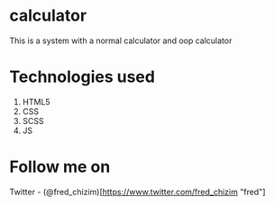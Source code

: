 # calculator
This is a system with a normal calculator and oop calculator
# Technologies used
1. HTML5
2. CSS
3. SCSS
4. JS

# Follow me on
Twitter - (@fred_chizim)[https://www.twitter.com/fred_chizim "fred"]
